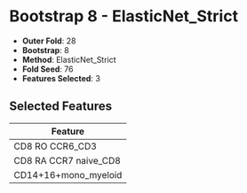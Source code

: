 # Bootstrap 8 - ElasticNet_Strict

- **Outer Fold**: 28
- **Bootstrap**: 8
- **Method**: ElasticNet_Strict
- **Fold Seed**: 76
- **Features Selected**: 3

## Selected Features

| Feature |
|---------|
| CD8 RO CCR6_CD3 |
| CD8 RA CCR7 naive_CD8 |
| CD14+16+mono_myeloid |
